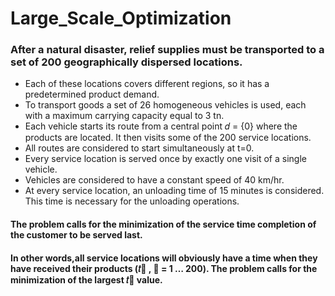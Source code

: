 # Large_Scale_Optimization
### After a natural disaster, relief supplies must be transported to a set of 200 geographically dispersed locations.
* Each of these locations covers different regions, so it has a predetermined product demand.
* To transport goods a set of 26 homogeneous vehicles is used, each with a maximum carrying capacity equal to 3
tn.
* Each vehicle starts its route from a central point 𝑑 = {0} where the products are located. It then visits some of
the 200 service locations.
* All routes are considered to start simultaneously at t=0.
* Every service location is served once by exactly one visit of a single vehicle.
* Vehicles are considered to have a constant speed of 40 km/hr.
* At every service location, an unloading time of 15 minutes is considered. This time is necessary for the unloading
operations.
#### The problem calls for the minimization of the service time completion of the customer to be served last. 
#### In other words,all service locations will obviously have a time when they have received their products (𝑡􀯜 , 𝑖 = 1 … 200). The problem calls for the minimization of the largest 𝑡􀯜 value.
